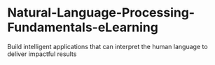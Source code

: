# Natural-Language-Processing-Fundamentals-eLearning
Build intelligent applications that can interpret the human language to deliver impactful results
